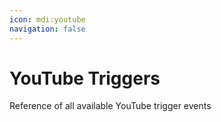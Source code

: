 ```yaml
---
icon: mdi:youtube
navigation: false
---
```


# YouTube Triggers
Reference of all available YouTube trigger events